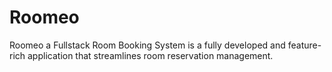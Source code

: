# Roomeo
Roomeo a Fullstack Room Booking System is a fully developed and feature-rich application that streamlines room reservation management. 
